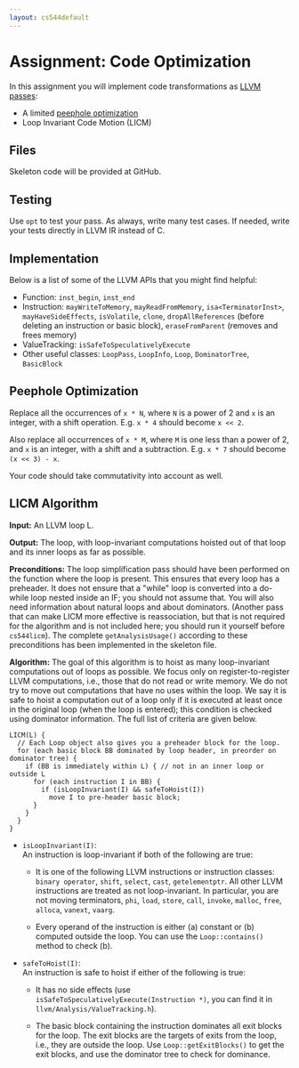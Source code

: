 ```yaml
---
layout: cs544default
---
```


# Assignment: Code Optimization

In this assignment you will implement code
transformations as
[LLVM passes](http://llvm.org/docs/WritingAnLLVMPass.html):

* A limited [peephole optimization](https://en.wikipedia.org/wiki/Peephole_optimization)
* Loop Invariant Code Motion (LICM)


## Files

Skeleton code will be provided at GitHub.

## Testing

Use `opt` to test your pass.
As always, write many test cases.
If needed, write your tests directly in LLVM IR instead of C.

## Implementation

Below is a list of some of the LLVM APIs that you might find helpful:

* Function:
  `inst_begin`, `inst_end`
* Instruction:
  `mayWriteToMemory`, `mayReadFromMemory`, `isa<TerminatorInst>`,
  `mayHaveSideEffects`, `isVolatile`, `clone`,
  `dropAllReferences` (before deleting an instruction or basic block),
  `eraseFromParent` (removes and frees memory)
* ValueTracking:
  `isSafeToSpeculativelyExecute`
* Other useful classes:
  `LoopPass`, `LoopInfo`, `Loop`, 
  `DominatorTree`, `BasicBlock`

## Peephole Optimization

Replace all the occurrences of `x * N`, where `N` is a power of 2 and `x` is an integer, 
with a shift operation.
E.g. `x * 4` should become `x << 2`.

Also replace all occurrences of `x * M`, where `M` is one less than a power of 2,
and `x` is an integer, with a shift and a subtraction.
E.g. `x * 7` should become `(x << 3) - x`.

Your code should take commutativity into account as well.

## LICM Algorithm

**Input:** An LLVM loop L.

**Output:** The loop, with loop-invariant computations
hoisted out of that loop and its inner loops as far as possible.

**Preconditions:** The loop simplification pass should
have been performed on the function where the loop is present.
This ensures that every loop has a preheader.
It does not ensure that a "while" loop is converted into a
do-while loop nested inside an IF; you should not assume that.
You will also need information about natural loops and about dominators.
(Another pass that can make LICM more effective is reassociation,
but that is not required for the algorithm and is not included here;
you should run it yourself before `cs544licm`).
The complete `getAnalysisUsage()` according to these
preconditions has been implemented in the skeleton file.

**Algorithm:** The goal of this algorithm is to hoist
as many loop-invariant computations out of loops as possible.
We focus only on register-to-register LLVM computations,
i.e., those that do not read or write memory.
We do not try to move out computations that have no uses within the loop.
We say it is safe to hoist a computation
out of a loop only if it is executed at least once in the original loop
(when the loop is entered);
this condition is checked using dominator information.
The full list of criteria are given below.

```
LICM(L) {
  // Each Loop object also gives you a preheader block for the loop.
  for (each basic block BB dominated by loop header, in preorder on dominator tree) {
    if (BB is immediately within L) { // not in an inner loop or outside L
      for (each instruction I in BB) {
        if (isLoopInvariant(I) && safeToHoist(I))
          move I to pre-header basic block;
      }
    }
  }
}
```

*   `isLoopInvariant(I)`:  
    An instruction is loop-invariant if both of the following are true:

    * It is one of the following LLVM instructions or instruction classes:
      `binary operator`, `shift`, `select`, `cast`, `getelementptr`.
      All other LLVM instructions are treated as not loop-invariant.
      In particular, you are not moving terminators,
      `phi`, `load`, `store`, `call`, `invoke`, `malloc`, `free`, `alloca`, `vanext`, `vaarg`.
  
    * Every operand of the instruction is either
      (a) constant or (b) computed outside the loop.
      You can use the `Loop::contains()` method to check (b).

*   `safeToHoist(I)`:  
    An instruction is safe to hoist if either of the following is true:

    * It has no side effects (use `isSafeToSpeculativelyExecute(Instruction *)`,
    you can find it in `llvm/Analysis/ValueTracking.h`).

    * The basic block containing the instruction dominates all
    exit blocks for the loop. The exit blocks are the targets
    of exits from the loop, i.e., they are outside the loop.
    Use `Loop::getExitBlocks()` to get the exit blocks,
    and use the dominator tree to check for dominance.

